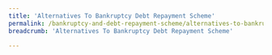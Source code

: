 ```yaml
---
title: 'Alternatives To Bankruptcy Debt Repayment Scheme'
permalink: /bankruptcy-and-debt-repayment-scheme/alternatives-to-bankruptcy-debt-repayment-scheme/
breadcrumb: 'Alternatives To Bankruptcy Debt Repayment Scheme'

---
```


